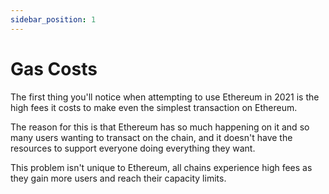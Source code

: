 ```yaml
---
sidebar_position: 1
---
```



# Gas Costs

The first thing you'll notice when attempting to use Ethereum in 2021 is the high fees it costs to make even the simplest transaction on Ethereum.

The reason for this is that Ethereum has so much happening on it and so many users wanting to transact on the chain, 
and it doesn't have the resources to support everyone doing everything they want. 

This problem isn't unique to Ethereum, all chains experience high fees as they gain more users and reach their capacity limits. 



